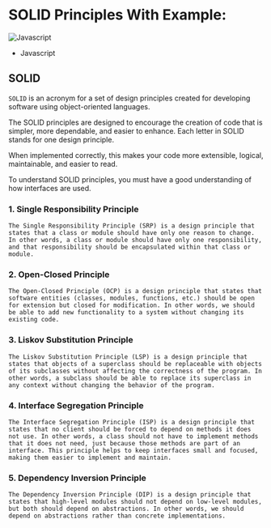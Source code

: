 # SOLID Principles With Example:
![Javascript](https://img.shields.io/badge/node.js-6DA55F?style=for-the-badge&logo=node.js&logoColor=white)

- Javascript

## SOLID
`SOLID` is an acronym for a set of design principles created for developing software using object-oriented languages.

The SOLID principles are designed to encourage the creation of code that is simpler, more dependable, and easier to enhance. Each letter in SOLID stands for one design principle.

When implemented correctly, this makes your code more extensible, logical, maintainable, and easier to read.

To understand SOLID principles, you must have a good understanding of how interfaces are used.

### 1. Single Responsibility Principle
`The Single Responsibility Principle (SRP) is a design principle that states that a class or module should have only one reason to change. In other words, a class or module should have only one responsibility, and that responsibility should be encapsulated within that class or module.`

### 2. Open-Closed Principle
`The Open-Closed Principle (OCP) is a design principle that states that software entities (classes, modules, functions, etc.) should be open for extension but closed for modification. In other words, we should be able to add new functionality to a system without changing its existing code.`

### 3. Liskov Substitution Principle
`The Liskov Substitution Principle (LSP) is a design principle that states that objects of a superclass should be replaceable with objects of its subclasses without affecting the correctness of the program. In other words, a subclass should be able to replace its superclass in any context without changing the behavior of the program.`


### 4. Interface Segregation Principle
`The Interface Segregation Principle (ISP) is a design principle that states that no client should be forced to depend on methods it does not use. In other words, a class should not have to implement methods that it does not need, just because those methods are part of an interface. This principle helps to keep interfaces small and focused, making them easier to implement and maintain.`

### 5. Dependency Inversion Principle
`The Dependency Inversion Principle (DIP) is a design principle that states that high-level modules should not depend on low-level modules, but both should depend on abstractions. In other words, we should depend on abstractions rather than concrete implementations.`